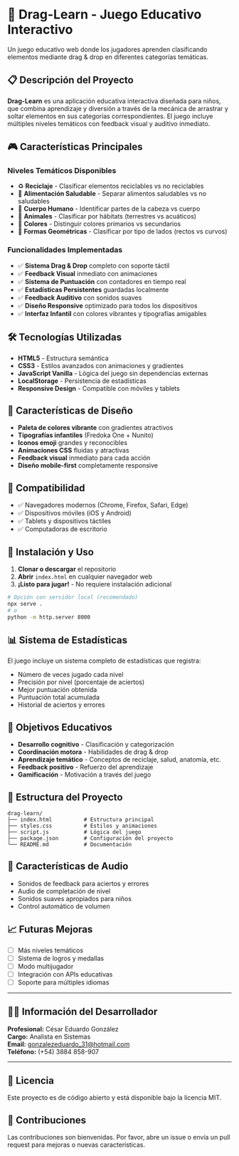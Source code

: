 # 🎯 Drag-Learn - Juego Educativo Interactivo

Un juego educativo web donde los jugadores aprenden clasificando elementos mediante drag & drop en diferentes categorías temáticas.

## 📋 Descripción del Proyecto

**Drag-Learn** es una aplicación educativa interactiva diseñada para niños, que combina aprendizaje y diversión a través de la mecánica de arrastrar y soltar elementos en sus categorías correspondientes. El juego incluye múltiples niveles temáticos con feedback visual y auditivo inmediato.

## 🎮 Características Principales

### Niveles Temáticos Disponibles
- ♻️ **Reciclaje** - Clasificar elementos reciclables vs no reciclables
- 🍎 **Alimentación Saludable** - Separar alimentos saludables vs no saludables
- 👤 **Cuerpo Humano** - Identificar partes de la cabeza vs cuerpo
- 🐾 **Animales** - Clasificar por hábitats (terrestres vs acuáticos)
- 🎨 **Colores** - Distinguir colores primarios vs secundarios
- 🔷 **Formas Geométricas** - Clasificar por tipo de lados (rectos vs curvos)

### Funcionalidades Implementadas
- ✅ **Sistema Drag & Drop** completo con soporte táctil
- ✅ **Feedback Visual** inmediato con animaciones
- ✅ **Sistema de Puntuación** con contadores en tiempo real
- ✅ **Estadísticas Persistentes** guardadas localmente
- ✅ **Feedback Auditivo** con sonidos suaves
- ✅ **Diseño Responsive** optimizado para todos los dispositivos
- ✅ **Interfaz Infantil** con colores vibrantes y tipografías amigables

## 🛠️ Tecnologías Utilizadas

- **HTML5** - Estructura semántica
- **CSS3** - Estilos avanzados con animaciones y gradientes
- **JavaScript Vanilla** - Lógica del juego sin dependencias externas
- **LocalStorage** - Persistencia de estadísticas
- **Responsive Design** - Compatible con móviles y tablets

## 🎨 Características de Diseño

- **Paleta de colores vibrante** con gradientes atractivos
- **Tipografías infantiles** (Fredoka One + Nunito)
- **Iconos emoji** grandes y reconocibles
- **Animaciones CSS** fluidas y atractivas
- **Feedback visual** inmediato para cada acción
- **Diseño mobile-first** completamente responsive

## 📱 Compatibilidad

- ✅ Navegadores modernos (Chrome, Firefox, Safari, Edge)
- ✅ Dispositivos móviles (iOS y Android)
- ✅ Tablets y dispositivos táctiles
- ✅ Computadoras de escritorio

## 🚀 Instalación y Uso

1. **Clonar o descargar** el repositorio
2. **Abrir** `index.html` en cualquier navegador web
3. **¡Listo para jugar!** - No requiere instalación adicional

```bash
# Opción con servidor local (recomendado)
npx serve .
# o
python -m http.server 8000
```

## 📊 Sistema de Estadísticas

El juego incluye un sistema completo de estadísticas que registra:
- Número de veces jugado cada nivel
- Precisión por nivel (porcentaje de aciertos)
- Mejor puntuación obtenida
- Puntuación total acumulada
- Historial de aciertos y errores

## 🎯 Objetivos Educativos

- **Desarrollo cognitivo** - Clasificación y categorización
- **Coordinación motora** - Habilidades de drag & drop
- **Aprendizaje temático** - Conceptos de reciclaje, salud, anatomía, etc.
- **Feedback positivo** - Refuerzo del aprendizaje
- **Gamificación** - Motivación a través del juego

## 🔧 Estructura del Proyecto

```
drag-learn/
├── index.html          # Estructura principal
├── styles.css          # Estilos y animaciones
├── script.js           # Lógica del juego
├── package.json        # Configuración del proyecto
└── README.md           # Documentación
```

## 🎵 Características de Audio

- Sonidos de feedback para aciertos y errores
- Audio de completación de nivel
- Sonidos suaves apropiados para niños
- Control automático de volumen

## 📈 Futuras Mejoras

- [ ] Más niveles temáticos
- [ ] Sistema de logros y medallas
- [ ] Modo multijugador
- [ ] Integración con APIs educativas
- [ ] Soporte para múltiples idiomas

---

## 👨‍💻 Información del Desarrollador

**Profesional:** César Eduardo González  
**Cargo:** Analista en Sistemas  
**Email:** gonzalezeduardo_31@hotmail.com  
**Teléfono:** (+54) 3884 858-907  

---

## 📄 Licencia

Este proyecto es de código abierto y está disponible bajo la licencia MIT.

## 🤝 Contribuciones

Las contribuciones son bienvenidas. Por favor, abre un issue o envía un pull request para mejoras o nuevas características.

